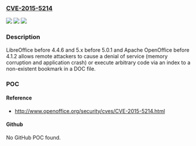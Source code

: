 ### [CVE-2015-5214](https://cve.mitre.org/cgi-bin/cvename.cgi?name=CVE-2015-5214)
![](https://img.shields.io/static/v1?label=Product&message=n%2Fa&color=blue)
![](https://img.shields.io/static/v1?label=Version&message=n%2Fa&color=blue)
![](https://img.shields.io/static/v1?label=Vulnerability&message=n%2Fa&color=brighgreen)

### Description

LibreOffice before 4.4.6 and 5.x before 5.0.1 and Apache OpenOffice before 4.1.2 allows remote attackers to cause a denial of service (memory corruption and application crash) or execute arbitrary code via an index to a non-existent bookmark in a DOC file.

### POC

#### Reference
- http://www.openoffice.org/security/cves/CVE-2015-5214.html

#### Github
No GitHub POC found.

